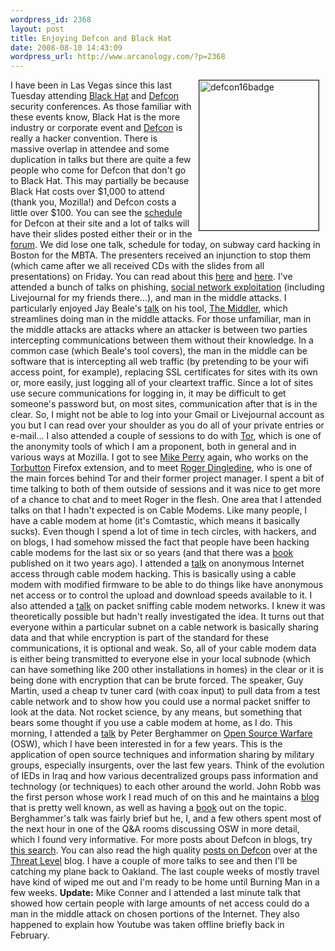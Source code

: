 ```yaml
--- 
wordpress_id: 2368
layout: post
title: Enjoying Defcon and Black Hat
date: 2008-08-10 14:43:09
wordpress_url: http://www.arcanology.com/?p=2368
---
```

<a href="http://www.flickr.com/photos/albill/2750482555/" title="defcon16badge by albill, on Flickr"><img src="http://farm4.static.flickr.com/3023/2750482555_72938ac19e_m.jpg" width="191" height="240" align="right" hspace="10" border="1" alt="defcon16badge" /></a> I have been in Las Vegas since this last Tuesday attending <a href="http://www.blackhat.com">Black Hat</a> and <a href="http://www.defcon.org">Defcon</a> security conferences. As those familiar with these events know, Black Hat is the more industry or corporate event and <a href="http://en.wikipedia.org/wiki/DEF_CON">Defcon</a> is really a hacker convention. There is massive overlap in attendee and some duplication in talks but there are quite a few people who come for Defcon that don't go to Black Hat. This may partially be because Black Hat costs over $1,000 to attend (thank you, Mozilla!) and Defcon costs a little over $100. You can see the <a href="https://www.defcon.org/html/defcon-16/dc-16-schedule.html">schedule</a> for Defcon at their site and a lot of talks will have their slides posted either their or in the <a href="https://forum.defcon.org/">forum</a>. We did lose one talk, schedule for today, on subway card hacking in Boston for the MBTA. The presenters received an injunction to stop them (which came after we all received CDs with the slides from all presentations) on Friday. You can read about this <a href="http://news.cnet.com/8301-1009_3-10012612-83.html">here</a> and <a href="http://www.theregister.co.uk/2008/08/09/defcon_talk_halted/">here</a>. I've attended a bunch of talks on phishing, <a href="https://www.defcon.org/html/defcon-16/dc-16-speakers.html#Hamiel">social network exploitation</a> (including Livejournal for my friends there...), and man in the middle attacks. I particularly enjoyed Jay Beale's <a href="https://www.defcon.org/html/defcon-16/dc-16-speakers.html#Beale">talk</a> on his tool, <a href="http://intelguardians.com/themiddler.html">The Middler</a>, which streamlines doing man in the middle attacks. For those unfamiliar, man in the middle attacks are attacks where an attacker is between two parties intercepting communications between them without their knowledge. In a common case (which Beale's tool covers), the man in the middle can be software that is intercepting all web traffic (by pretending to be your wifi access point, for example), replacing SSL certificates for sites with its own or, more easily, just logging all of your cleartext traffic. Since a lot of sites use secure communications for logging in, it may be difficult to get someone's password but, on most sites, communication after that is in the clear. So, I might not be able to log into your Gmail or Livejournal account as you but I can read over your shoulder as you do all of your private entries or e-mail... I also attended a couple of sessions to do with <a href="http://www.torproject.org/">Tor</a>, which is one of the anonymity tools of which I am a proponent, both in general and in various ways at Mozilla. I got to see <a href="https://www.defcon.org/html/defcon-16/dc-16-speakers.html#Perry">Mike Perry</a> again, who works on the <a href="https://addons.mozilla.org/en-US/firefox/addon/2275">Torbutton</a> Firefox extension, and to meet <a href="https://www.defcon.org/html/defcon-16/dc-16-speakers.html#Dingledine">Roger Dingledine</a>, who is one of the main forces behind Tor and their former project manager. I spent a bit of time talking to both of them outside of sessions and it was nice to get more of a chance to chat and to meet Roger in the flesh. One area that I attended talks on that I hadn't expected is on Cable Modems. Like many people, I have a cable modem at home (it's Comtastic, which means it basically sucks). Even though I spend a lot of time in tech circles, with hackers, and on blogs, I had somehow missed the fact that people have been hacking cable modems for the last six or so years (and that there was a <a href="http://www.amazon.com/Hacking-Cable-Modem-What-Companies/dp/1593271018/">book</a> published on it two years ago). I attended a <a href="https://www.defcon.org/html/defcon-16/dc-16-speakers.html#Self">talk</a> on anonymous Internet access through cable modem hacking. This is basically using a cable modem with modified firmware to be able to do things like have anonymous net access or to control the upload and download speeds available to it. I also attended a <a href="https://www.defcon.org/html/defcon-16/dc-16-speakers.html#Martin">talk</a> on packet sniffing cable modem networks. I knew it was theoretically possible but hadn't really investigated the idea. It turns out that everyone within a particular subnet on a cable network is basically sharing data and that while encryption is part of the standard for these communications, it is optional and weak. So, all of your cable modem data is either being transmitted to everyone else in your local subnode (which can have something like 200 other installations in homes) in the clear or it is being done with encryption that can be brute forced. The speaker, Guy Martin, used a cheap tv tuner card (with coax input) to pull data from a test cable network and to show how you could use a normal packet sniffer to look at the data. Not rocket science, by any means, but something that bears some thought if you use a cable modem at home, as I do. This morning, I attended a <a href="https://www.defcon.org/html/defcon-16/dc-16-speakers.html#Berghammer">talk</a> by Peter Berghammer on <a href="http://www.spectrum.ieee.org/nov07/5668">Open Source Warfare</a> (OSW), which I have been interested in for a few years. This is the application of open source techniques and information sharing by military groups, especially insurgents, over the last few years. Think of the evolution of IEDs in Iraq and how various decentralized groups pass information and technology (or techniques) to each other around the world. John Robb was the first person whose work I read much of on this and he maintains a <a href="http://globalguerrillas.typepad.com/">blog</a> that is pretty well known, as well as having a <a href="http://www.amazon.com/exec/obidos/ASIN/0471780790">book</a> out on the topic. Berghammer's talk was fairly brief but he, I, and a few others spent most of the next hour in one of the Q&A rooms discussing OSW in more detail, which I found very informative. For more posts about Defcon in blogs, try <a href="http://blogsearch.google.com/blogsearch?q=defcon&ie=UTF-8&oe=utf-8&um=1&sa=X&oi=blogsearch_group&resnum=14&ct=title">this search</a>. You can also read the high quality <a href="http://blog.wired.com/27bstroke6/defcon/index.html">posts on Defcon</a> over at the <a href="http://blog.wired.com/27bstroke6/">Threat Level</a> blog. I have a couple of more talks to see and then I'll be catching my plane back to Oakland. The last couple weeks of mostly travel have kind of wiped me out and I'm ready to be home until Burning Man in a few weeks. <strong>Update:</strong> Mike Conner and I attended a last minute talk that showed how certain people with large amounts of net access could do a man in the middle attack on chosen portions of the Internet. They also happened to explain how Youtube was taken offline briefly back in February.